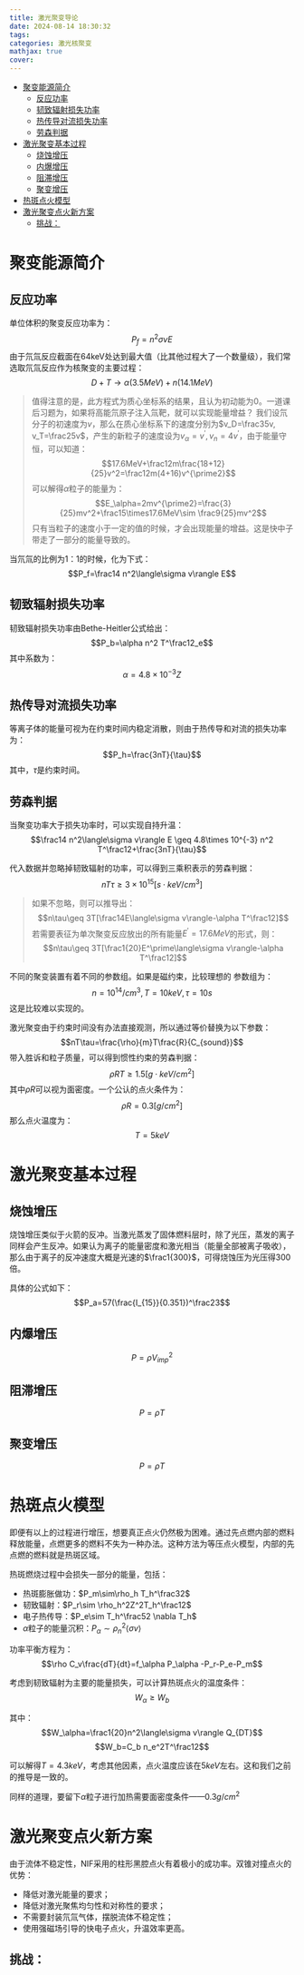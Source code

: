 ```yaml
---
title: 激光聚变导论
date: 2024-08-14 18:30:32
tags: 
categories: 激光核聚变
mathjax: true
cover: 
---
```

- [聚变能源简介](#聚变能源简介)
  - [反应功率](#反应功率)
  - [韧致辐射损失功率](#韧致辐射损失功率)
  - [热传导对流损失功率](#热传导对流损失功率)
  - [劳森判据](#劳森判据)
- [激光聚变基本过程](#激光聚变基本过程)
  - [烧蚀增压](#烧蚀增压)
  - [内爆增压](#内爆增压)
  - [阻滞增压](#阻滞增压)
  - [聚变增压](#聚变增压)
- [热斑点火模型](#热斑点火模型)
- [激光聚变点火新方案](#激光聚变点火新方案)
  - [挑战：](#挑战)

# 聚变能源简介

## 反应功率
单位体积的聚变反应功率为：
$$P_f=n^2\sigma v E$$
由于氘氚反应截面在64keV处达到最大值（比其他过程大了一个数量级），我们常选取氘氚反应作为核聚变的主要过程：
$$D+T\to \alpha(3.5MeV)+n(14.1MeV)$$

> 值得注意的是，此方程式为质心坐标系的结果，且认为初动能为0。一道课后习题为，如果将高能氘原子注入氚靶，就可以实现能量增益？
> 我们设氘分子的初速度为$v$，那么在质心坐标系下的速度分别为$v_D=\frac35v, v_T=\frac25v$，产生的新粒子的速度设为$v_\alpha=v^\prime, v_n=4v^\prime$，由于能量守恒，可以知道：
> $$17.6MeV+\frac12m\frac{18+12}{25}v^2=\frac12m(4+16)v^{\prime2}$$
> 可以解得$\alpha$粒子的能量为：
> $$E_\alpha=2mv^{\prime2}=\frac{3}{25}mv^2+\frac15\times17.6MeV\sim \frac9{25}mv^2$$
> 只有当粒子的速度小于一定的值的时候，才会出现能量的增益。这是快中子带走了一部分的能量导致的。

当氘氚的比例为1：1的时候，化为下式：
$$P_f=\frac14 n^2\langle\sigma v\rangle E$$


## 韧致辐射损失功率
韧致辐射损失功率由Bethe-Heitler公式给出：
$$P_b=\alpha n^2 T^\frac12_e$$
其中系数为：
$$\alpha=4.8\times 10^{-3}Z$$

## 热传导对流损失功率
等离子体的能量可视为在约束时间内稳定消散，则由于热传导和对流的损失功率为：
$$P_h=\frac{3nT}{\tau}$$
其中，$\tau$是约束时间。

## 劳森判据
当聚变功率大于损失功率时，可以实现自持升温：
$$\frac14 n^2\langle\sigma v\rangle E \geq 4.8\times 10^{-3} n^2 T^\frac12+\frac{3nT}{\tau}$$

代入数据并忽略掉韧致辐射的功率，可以得到三乘积表示的劳森判据：
$$nT\tau \geq 3\times10^{15}[s\cdot keV/cm^3]$$

> 如果不忽略，则可以推导出：
> $$n\tau\geq 3T[\frac14E\langle\sigma v\rangle-\alpha T^\frac12]$$
> 若需要表征为单次聚变反应放出的所有能量$E^\prime=17.6MeV$的形式，则：
> $$n\tau\geq 3T[\frac1{20}E^\prime\langle\sigma v\rangle-\alpha T^\frac12]$$

不同的聚变装置有着不同的参数组。如果是磁约束，比较理想的 参数组为：
$$n=10^{14}/cm^3,T=10keV,\tau=10s$$
这是比较难以实现的。

激光聚变由于约束时间没有办法直接观测，所以通过等价替换为以下参数：
$$nT\tau=\frac{\rho}{m}T\frac{R}{C_{sound}}$$
带入胜诉和粒子质量，可以得到惯性约束的劳森判据：
$$\rho R T\geq 1.5[g\cdot keV/cm^2]$$
其中$\rho R$可以视为面密度。一个公认的点火条件为：
$$\rho R=0.3[g/cm^2]$$
那么点火温度为：
$$T=5keV$$




# 激光聚变基本过程

## 烧蚀增压

烧蚀增压类似于火箭的反冲。当激光蒸发了固体燃料层时，除了光压，蒸发的离子同样会产生反冲。如果认为离子的能量密度和激光相当（能量全部被离子吸收），那么由于离子的反冲速度大概是光速的$\frac1{300}$，可得烧蚀压为光压得300倍。

具体的公式如下：
$$P_a=57(\frac{I_{15}}{0.351})^\frac23$$



## 内爆增压

$$P=\rho V_{imp}^2$$

## 阻滞增压

$$P=\rho T$$

## 聚变增压

$$P=\rho T$$

# 热斑点火模型

即便有以上的过程进行增压，想要真正点火仍然极为困难。通过先点燃内部的燃料释放能量，点燃更多的燃料不失为一种办法。这种方法为等压点火模型，内部的先点燃的燃料就是热斑区域。

热斑燃烧过程中会损失一部分的能量，包括：
- 热斑膨胀做功：$P_m\sim\rho_h T_h^\frac32$
- 韧致辐射：$P_r\sim \rho_h^2Z^2T_h^\frac12$
- 电子热传导：$P_e\sim T_h^\frac52 \nabla T_h$
- $\alpha$粒子的能量沉积：$P_\alpha\sim \rho_n^2\langle\sigma v\rangle$

功率平衡方程为：
$$\rho C_v\frac{dT}{dt}=f_\alpha P_\alpha -P_r-P_e-P_m$$

考虑到韧致辐射为主要的能量损失，可以计算热斑点火的温度条件：
$$W_\alpha\geq W_b$$

其中：
$$W_\alpha=\frac1{20}n^2\langle\sigma v\rangle Q_{DT}$$
$$W_b=C_b n_e^2T^\frac12$$

可以解得$T=4.3keV$，考虑其他因素，点火温度应该在$5keV$左右。这和我们之前的推导是一致的。

同样的道理，要留下$\alpha$粒子进行加热需要面密度条件——$0.3g/cm^2$

# 激光聚变点火新方案

由于流体不稳定性，NIF采用的柱形黑腔点火有着极小的成功率。双锥对撞点火的优势：
- 降低对激光能量的要求；
- 降低对激光聚焦均匀性和对称性的要求；
- 不需要封装氘氚气体，摆脱流体不稳定性；
- 使用强磁场引导的快电子点火，升温效率更高。

挑战：
- 